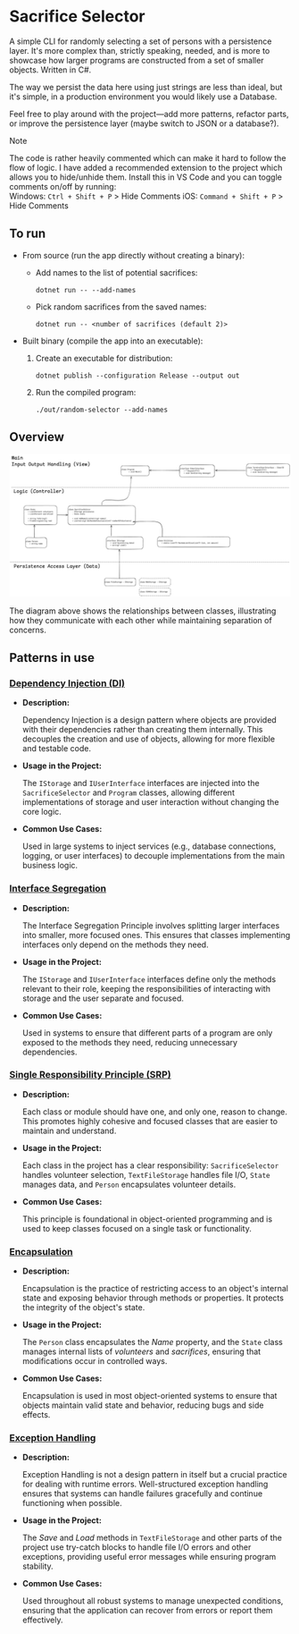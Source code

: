 # Sacrifice Selector

A simple CLI for randomly selecting a set of persons with a persistence layer.
It's more complex than, strictly speaking, needed, and is more to showcase how
larger programs are constructed from a set of smaller objects. Written in C#.

The way we persist the data here using just strings are less than ideal, but it's simple, in a production environment you would likely use a Database.

Feel free to play around with the project—add more patterns, refactor parts, or improve the persistence layer (maybe switch to JSON or a database?).

> [!NOTE]
> The code is rather heavily commented which can make it hard to follow the flow of logic.
> I have added a recommended extension to the project which allows you to hide/unhide them.
> Install this in VS Code and you can toggle comments on/off by running:<br>
> Windows: `Ctrl + Shift + P` > Hide Comments
> iOS: `Command + Shift + P` > Hide Comments

## To run

- From source (run the app directly without creating a binary):

  - Add names to the list of potential sacrifices:

    ```shell
    dotnet run -- --add-names
    ```

  - Pick random sacrifices from the saved names:

    ```shell
    dotnet run -- <number of sacrifices (default 2)>
    ```

- Built binary (compile the app into an executable):

  1. Create an executable for distribution:

     ```shell
     dotnet publish --configuration Release --output out
     ```

  2. Run the compiled program:

     ```shell
     ./out/random-selector --add-names
     ```

## Overview

![Class Overview](documentation/random-volunteer-selector.png)

The diagram above shows the relationships between classes, illustrating how they communicate with each other while maintaining separation of concerns.

## Patterns in use

### [Dependency Injection (DI)](https://en.wikipedia.org/wiki/Dependency_injection)

- **Description:**

  Dependency Injection is a design pattern where objects are provided with their dependencies rather than creating them internally. This decouples the creation and use of objects, allowing for more flexible and testable code.

- **Usage in the Project:**

  The `IStorage` and `IUserInterface` interfaces are injected into the `SacrificeSelector` and `Program` classes, allowing different implementations of storage and user interaction without changing the core logic.

- **Common Use Cases:**

  Used in large systems to inject services (e.g., database connections, logging, or user interfaces) to decouple implementations from the main business logic.

### [Interface Segregation](https://en.wikipedia.org/wiki/Interface_segregation_principle)

- **Description:**

  The Interface Segregation Principle involves splitting larger interfaces into smaller, more focused ones. This ensures that classes implementing interfaces only depend on the methods they need.

- **Usage in the Project:**

  The `IStorage` and `IUserInterface` interfaces define only the methods relevant to their role, keeping the responsibilities of interacting with storage and the user separate and focused.

- **Common Use Cases:**

  Used in systems to ensure that different parts of a program are only exposed to the methods they need, reducing unnecessary dependencies.

### [Single Responsibility Principle (SRP)](https://en.wikipedia.org/wiki/Single-responsibility_principle)

- **Description:**

  Each class or module should have one, and only one, reason to change. This promotes highly cohesive and focused classes that are easier to maintain and understand.

- **Usage in the Project:**

  Each class in the project has a clear responsibility: `SacrificeSelector` handles volunteer selection, `TextFileStorage` handles file I/O, `State` manages data, and `Person` encapsulates volunteer details.

- **Common Use Cases:**

  This principle is foundational in object-oriented programming and is used to keep classes focused on a single task or functionality.

### [Encapsulation](<https://en.wikipedia.org/wiki/Encapsulation_(computer_programming)>)

- **Description:**

  Encapsulation is the practice of restricting access to an object's internal state and exposing behavior through methods or properties. It protects the integrity of the object's state.

- **Usage in the Project:**

  The `Person` class encapsulates the _Name_ property, and the `State` class manages internal lists of _volunteers_ and _sacrifices_, ensuring that modifications occur in controlled ways.

- **Common Use Cases:**

  Encapsulation is used in most object-oriented systems to ensure that objects maintain valid state and behavior, reducing bugs and side effects.

### [Exception Handling](https://en.wikipedia.org/wiki/Exception_handling)

- **Description:**

  Exception Handling is not a design pattern in itself but a crucial practice for dealing with runtime errors. Well-structured exception handling ensures that systems can handle failures gracefully and continue functioning when possible.

- **Usage in the Project:**

  The _Save_ and _Load_ methods in `TextFileStorage` and other parts of the project use try-catch blocks to handle file I/O errors and other exceptions, providing useful error messages while ensuring program stability.

- **Common Use Cases:**

  Used throughout all robust systems to manage unexpected conditions, ensuring that the application can recover from errors or report them effectively.
